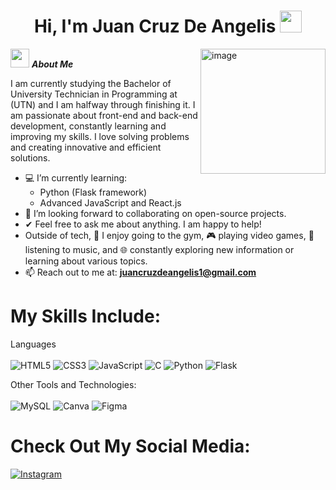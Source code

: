 <h1 align="center">Hi, I'm Juan Cruz De Angelis <img src="https://media.giphy.com/media/hvRJCLFzcasrR4ia7z/giphy.gif" width="35"></h1>

<img align="right" width=200px alt="image" src="https://images-wixmp-ed30a86b8c4ca887773594c2.wixmp.com/f/14205259-3456-4d74-8583-1a0f2736b41c/dep78an-b527a6b3-d07d-4c4f-818f-e8bc5b300a75.png/v1/fill/w_1280,h_1114/omega_symbol__god_of_war_2018__by_rootofalllight_dep78an-fullview.png?token=eyJ0eXAiOiJKV1QiLCJhbGciOiJIUzI1NiJ9.eyJzdWIiOiJ1cm46YXBwOjdlMGQxODg5ODIyNjQzNzNhNWYwZDQxNWVhMGQyNmUwIiwiaXNzIjoidXJuOmFwcDo3ZTBkMTg4OTgyMjY0MzczYTVmMGQ0MTVlYTBkMjZlMCIsIm9iaiI6W1t7ImhlaWdodCI6Ijw9MTExNCIsInBhdGgiOiJcL2ZcLzE0MjA1MjU5LTM0NTYtNGQ3NC04NTgzLTFhMGYyNzM2YjQxY1wvZGVwNzhhbi1iNTI3YTZiMy1kMDdkLTRjNGYtODE4Zi1lOGJjNWIzMDBhNzUucG5nIiwid2lkdGgiOiI8PTEyODAifV1dLCJhdWQiOlsidXJuOnNlcnZpY2U6aW1hZ2Uub3BlcmF0aW9ucyJdfQ.P4cY0Aojx7CqO43MfTr6mNMRAldo4eFeClvd9Pm6A78" />

<img src="https://media.giphy.com/media/ObNTw8Uzwy6KQ/giphy.gif" width="30px">&nbsp;***About Me***

I am currently studying the Bachelor of University Technician in Programming at (UTN) and I am halfway through finishing it.
I am passionate about front-end and back-end development, constantly learning and improving my skills.
I love solving problems and creating innovative and efficient solutions.  

- 💻 I’m currently learning:
  - Python (Flask framework)
  - Advanced JavaScript and React.js
- 👯 I’m looking forward to collaborating on open-source projects. 
- ✔ Feel free to ask me about anything. I am happy to help!
- Outside of tech, 💪 I enjoy going to the gym, 🎮 playing video games, 🎵 listening to music, and 🌐 constantly exploring new information or learning about various topics.  
- 📫 Reach out to me at: **juancruzdeangelis1@gmail.com**



# My Skills Include:
Languages <br><br>
![HTML5](https://img.shields.io/badge/html5-%23E34F26.svg?style=for-the-badge&logo=html5&logoColor=white) 
![CSS3](https://img.shields.io/badge/css3-%231572B6.svg?style=for-the-badge&logo=css3&logoColor=white) 
![JavaScript](https://img.shields.io/badge/javascript-%23323330.svg?style=for-the-badge&logo=javascript&logoColor=%23F7DF1E) 
![C](https://img.shields.io/badge/c-%2300599C.svg?style=for-the-badge&logo=c&logoColor=white) 
![Python](https://img.shields.io/badge/python-%2314354C.svg?style=for-the-badge&logo=python&logoColor=white) 
![Flask](https://img.shields.io/badge/flask-%23000000.svg?style=for-the-badge&logo=flask&logoColor=white)


Other Tools and Technologies: <br><br>
![MySQL](https://img.shields.io/badge/mysql-%2300f.svg?style=for-the-badge&logo=mysql&logoColor=white) 
![Canva](https://img.shields.io/badge/canva-%2300C4CC.svg?style=for-the-badge&logo=canva&logoColor=white) 
![Figma](https://img.shields.io/badge/figma-%23F24E1E.svg?style=for-the-badge&logo=figma&logoColor=white)


# Check Out My Social Media:
<a href="https://www.instagram.com/juancruz.04/?hl=es" target="_blank">
  <img src="https://img.shields.io/badge/instagram-%23E4405F.svg?style=for-the-badge&logo=instagram&logoColor=white" alt="Instagram">
</a>

